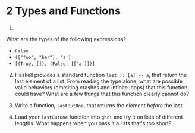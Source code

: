 # 2 Types and Functions
1.
What are the types of the following expressions?
 - `False`
 - `(["foo", "bar"], 'a')`
 - `[(True, []), (False, [['a']])]`

2. Haskell provides a standard function `last :: [a] -> a`, that return the last element of a list. From reading the type alone, what are possible valid behaviors (ommiting crashes and infinite loops) that this function could have? What are a few things that this function clearly cannot do?

3. Write a function, `lastButOne`, that returns the element *before* the last.
4. Load your `lastButOne` function into `ghci` and try it on lists of different lengths. What happens when you pass it a lists that's too short?
